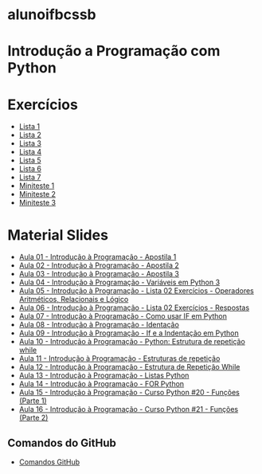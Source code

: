 # alunoifbcssb

# Introdução a Programação com Python

# Exercícios
* <a href="https://github.com/sisedusiqueira/alunoifbcssb/tree/main/programacao_mod1/lista1">Lista 1</a>
* <a href="https://github.com/sisedusiqueira/alunoifbcssb/tree/main/programacao_mod1/lista2">Lista 2</a>
* <a href="https://github.com/sisedusiqueira/alunoifbcssb/tree/main/programacao_mod1/lista3">Lista 3</a>
* <a href="https://github.com/sisedusiqueira/alunoifbcssb/tree/main/programacao_mod1/lista4">Lista 4</a>
* <a href="https://github.com/sisedusiqueira/alunoifbcssb/tree/main/programacao_mod1/lista5">Lista 5</a>
* <a href="https://github.com/sisedusiqueira/alunoifbcssb/tree/main/programacao_mod1/lista6">Lista 6</a>
* <a href="https://github.com/sisedusiqueira/alunoifbcssb/tree/main/programacao_mod1/lista7">Lista 7</a>
* <a href="https://github.com/sisedusiqueira/alunoifbcssb/blob/main/programacao_mod1/miniteste1/1MiniTeste.py">Miniteste 1</a>
* <a href="https://github.com/sisedusiqueira/alunoifbcssb/blob/main/programacao_mod1/miniteste2/2MiniTeste.py">Miniteste 2</a>
* <a href="https://github.com/sisedusiqueira/alunoifbcssb/blob/main/programacao_mod1/miniteste3/3MiniTeste.py">Miniteste 3</a>

# Material Slides
* <a href="https://drive.google.com/file/d/1yXhQkOMpoEIzLoC22RkC1kEewgTs8JIw/view?hl=pt-BR">Aula 01 - Introdução à Programação - Apostila 1</a>
* <a href="https://drive.google.com/file/d/1AnKJsquc_zhZS2M4_tmo1QZeq5L_uGBb/view?hl=pt-BR">Aula 02 - Introdução à Programação - Apostila 2</a>
* <a href="https://drive.google.com/file/d/1YEfQ_P9RMUOAoYHcYt2XgVG62gs6Be4e/view?hl=pt-BR">Aula 03 - Introdução à Programação - Apostila 3</a>
* <a href="https://www.youtube.com/watch?v=ii4tVqL49wY">Aula 04 - Introdução à Programação - Variáveis em Python 3</a>
* <a href="https://drive.google.com/file/d/1Dp1fuueKJQHKrW8MoTnX_CNzZwVMdpqr/view?hl=pt-BR">Aula 05 - Introdução à Programação - Lista 02 Exercícios - Operadores Aritméticos, Relacionais e Lógico</a>
* <a href="https://drive.google.com/file/d/13_jVhzIVFJs4CQ9AE71J1EnHFXZntIOv/view?hl=pt-BR">Aula 06 - Introdução à Programação - Lista 02 Exercícios - Respostas</a>
* <a href="https://www.youtube.com/watch?v=w6M7eWFWZcc">Aula 07 - Introdução à Programação - Como usar IF em Python</a>
* <a href="https://www.youtube.com/watch?v=EbrIvzu32Bg">Aula 08 - Introdução à Programação - Identação</a>
* <a href="https://www.youtube.com/watch?v=Pi3cHCFWb60">Aula 09 - Introdução à Programação - If e a Indentação em Python</a>
* <a href="https://www.devmedia.com.br/python-estrutura-de-repeticao-while/38546?authuser=0&hl=pt-BR">Aula 10 - Introdução à Programação - Python: Estrutura de repetição while</a>
* <a href="http://curso.grupysanca.com.br/pt/latest/repeticao.html?authuser=0&hl=pt-BR">Aula 11 - Introdução à Programação - Estruturas de repetição</a>
* <a href="https://drive.google.com/file/d/1s9GicWTV4DrhkmdJIqDEymsePkrd-nsv/view?hl=pt-BR">Aula 12 - Introdução à Programação - Estrutura de Repetição While</a>
* <a href="https://www.loom.com/share/637e520dfd5b46348796da05caf822b3?authuser=0&hl=pt-BR">Aula 13 - Introdução à Programação - Listas Python</a>
* <a href="https://www.loom.com/share/6b0078621b4a4846a4aaed6a341e9439?authuser=0&hl=pt-BR">Aula 14 - Introdução à Programação - FOR Python</a>
* <a href="https://www.youtube.com/watch?v=ezfr9d7wd_k">Aula 15 - Introdução à Programação - Curso Python #20 - Funções (Parte 1)</a>
* <a href="https://www.youtube.com/watch?v=etjJ_4Eqrk8">Aula 16 - Introdução à Programação - Curso Python #21 - Funções (Parte 2)</a>

## Comandos do GitHub
* <a href="https://github.com/sisedusiqueira/alunoifbcssb/blob/main/github-git-cheat-sheet.pdf">Comandos GitHub</a>
